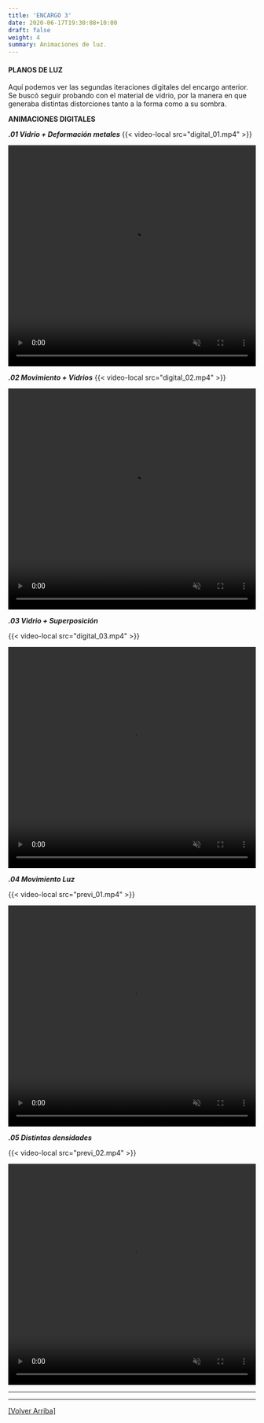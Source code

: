 ```yaml
---
title: 'ENCARGO 3'
date: 2020-06-17T19:30:08+10:00
draft: false
weight: 4
summary: Animaciones de luz.
---
```

#### <a name="top"></a>PLANOS DE LUZ

Aquí podemos ver las segundas iteraciones digitales del encargo anterior. Se buscó seguir probando con el material de vidrio, por la manera en que generaba distintas distorciones tanto a la forma como a su sombra.

**ANIMACIONES DIGITALES**

***.01 Vidrio + Deformación metales***
{{< video-local src="digital_01.mp4" >}}
<div>
    <video 
    width="100%" 
    height="450" 
    autoplay muted loop controls preload>
    <source src="/{{ index .Params "src" }}"  type="digital_01/mp4">
    </video>
</div>

***.02 Movimiento + Vidrios***
{{< video-local src="digital_02.mp4" >}}
<div>
    <video 
    width="100%" 
    height="450" 
    autoplay muted loop controls preload>
    <source src="/{{ index .Params "src" }}"  type="digital_02/mp4">
    </video>
</div>

***.03 Vidrio + Superposición***

{{< video-local src="digital_03.mp4" >}}
<div>
    <video 
    width="100%" 
    height="450" 
    autoplay muted loop controls preload>
    <source src="/{{ index .Params "src" }}"  type="digital_03/mp4">
    </video>
</div>

***.04 Movimiento Luz***

{{< video-local src="previ_01.mp4" >}}
<div>
    <video 
    width="100%" 
    height="450" 
    autoplay muted loop controls preload>
    <source src="/{{ index .Params "src" }}"  type="previ_01/mp4">
    </video>
</div>

***.05 Distintas densidades***

{{< video-local src="previ_02.mp4" >}}
<div>
    <video 
    width="100%" 
    height="450" 
    autoplay muted loop controls preload>
    <source src="/{{ index .Params "src" }}"  type="previ_02/mp4">
    </video>
</div>

---
---



[[Volver Arriba]](#top)
